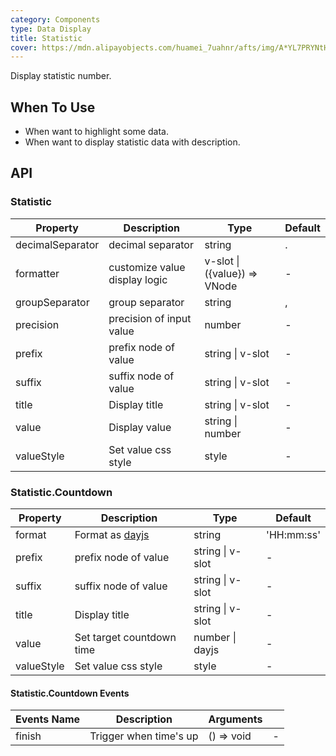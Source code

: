 ```yaml
---
category: Components
type: Data Display
title: Statistic
cover: https://mdn.alipayobjects.com/huamei_7uahnr/afts/img/A*YL7PRYNtH-4AAAAAAAAAAAAADrJ8AQ/original
---
```


Display statistic number.

## When To Use

- When want to highlight some data.
- When want to display statistic data with description.

## API

### Statistic

| Property         | Description                   | Type                        | Default |
| ---------------- | ----------------------------- | --------------------------- | ------- |
| decimalSeparator | decimal separator             | string                      | .       |
| formatter        | customize value display logic | v-slot \|({value}) => VNode | -       |
| groupSeparator   | group separator               | string                      | ,       |
| precision        | precision of input value      | number                      | -       |
| prefix           | prefix node of value          | string \| v-slot            | -       |
| suffix           | suffix node of value          | string \| v-slot            | -       |
| title            | Display title                 | string \| v-slot            | -       |
| value            | Display value                 | string \| number            | -       |
| valueStyle       | Set value css style           | style                       | -       |

### Statistic.Countdown

| Property   | Description                            | Type             | Default    |
| ---------- | -------------------------------------- | ---------------- | ---------- |
| format     | Format as [dayjs](https://day.js.org/) | string           | 'HH:mm:ss' |
| prefix     | prefix node of value                   | string \| v-slot | -          |
| suffix     | suffix node of value                   | string \| v-slot | -          |
| title      | Display title                          | string \| v-slot | -          |
| value      | Set target countdown time              | number \| dayjs  | -          |
| valueStyle | Set value css style                    | style            | -          |

#### Statistic.Countdown Events

| Events Name | Description            | Arguments  |     |
| ----------- | ---------------------- | ---------- | --- |
| finish      | Trigger when time's up | () => void | -   |
